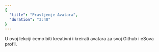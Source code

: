 ```yaml
---
{
  "title": "Pravljenje Avatara",
  "duration": "3:48"
}
---
```


U ovoj lekciji ćemo biti kreativni i kreirati avatara za svoj Github i eSova profil.
